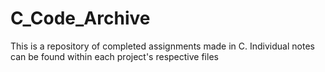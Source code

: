 # C_Code_Archive

This is a repository of completed assignments made in C. Individual notes can be found within each project's respective files
